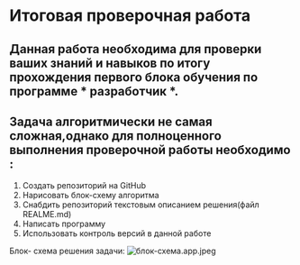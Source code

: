 # Итоговая проверочная работа
## Данная работа необходима для проверки ваших знаний и навыков по итогу прохождения первого блока обучения по программе * разработчик *. ##
## Задача алгоритмически не самая сложная,однако для полноценного выполнения проверочной работы необходимо :
1. Создать репозиторий на GitHub
2. Нарисовать блок-схему алгоритма
3. Снабдить репозиторий текстовым описанием решения(файл REALME.md)
4. Написать программу 
5. Использовать контроль версий в данной работе

Блок- схема решения задачи:
![блок-схема.app.jpeg](блок-схема.app.jpeg)
